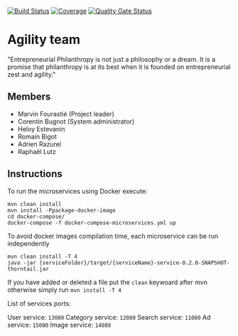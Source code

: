 [![Build Status](https://travis-ci.org/unige-pinfo-2019/PInfo2.svg?branch=master)](https://travis-ci.org/unige-pinfo-2019/PInfo2) [![Coverage](https://sonarcloud.io/api/project_badges/measure?project=unige-pinfo-2019_PInfo2&metric=coverage)](https://sonarcloud.io/dashboard?id=unige-pinfo-2019_PInfo2) [![Quality Gate Status](https://sonarcloud.io/api/project_badges/measure?project=unige-pinfo-2019_PInfo2&metric=alert_status)](https://sonarcloud.io/dashboard?id=unige-pinfo-2019_PInfo2)

# Agility team

"Entrepreneurial Philanthropy is not just a philosophy or a dream. It is a promise that philanthropy is at its best when it is founded on entrepreneurial zest and agility."

## Members

 - Marvin Fourastié (Project leader)
 - Corentin Bugnot  (System administrator)
 - Heloy Estevanin
 - Romain Bigot
 - Adrien Razurel
 - Raphaël Lutz
 
 ## Instructions
 To run the microservices using Docker execute:
 
```
mvn clean install
mvn install -Ppackage-docker-image
cd docker-compose/
docker-compose -f docker-compose-microservices.yml up
```

To avoid docker images compilation time, each microservice can be run independently 

```
mvn clean install -T 4
java -jar {serviceFolder}/target/{serviceName}-service-0.2.0-SNAPSHOT-thorntail.jar
```

If you have added or deleted a file put the `clean` keywoard after mvn otherwise simply run `mvn install -T 4`

List of services ports:

User service: `13080`
Category service: `12080`
Search service: `11080`
Ad service: `15080`
Image service: `14080`
